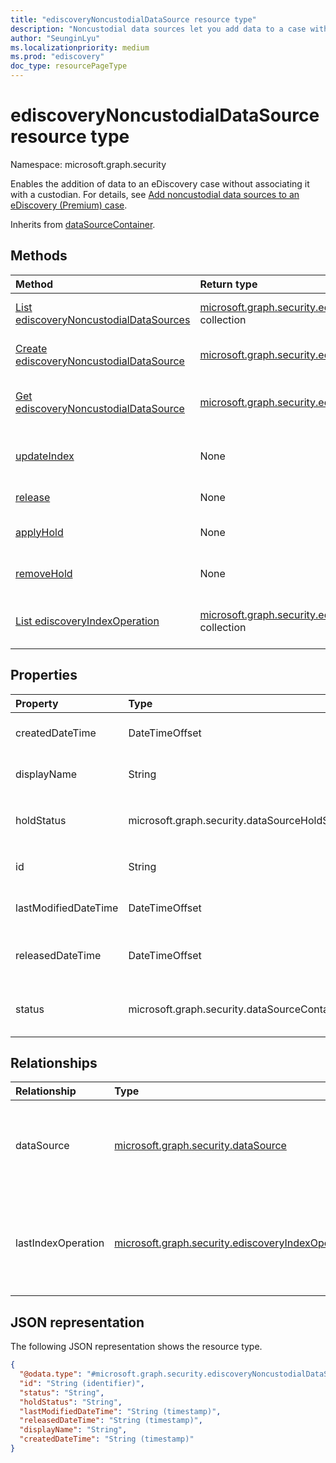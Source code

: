```yaml
---
title: "ediscoveryNoncustodialDataSource resource type"
description: "Noncustodial data sources let you add data to a case without having to associate it to a custodian."
author: "SeunginLyu"
ms.localizationpriority: medium
ms.prod: "ediscovery"
doc_type: resourcePageType
---
```


# ediscoveryNoncustodialDataSource resource type

Namespace: microsoft.graph.security



Enables the addition of data to an eDiscovery case without associating it with a custodian. For details, see [Add noncustodial data sources to an eDiscovery (Premium) case](/microsoft-365/compliance/non-custodial-data-sources).


Inherits from [dataSourceContainer](../resources/security-datasourcecontainer.md).

## Methods
|Method|Return type|Description|
|:---|:---|:---|
|[List ediscoveryNoncustodialDataSources](../api/security-ediscoverysearch-list-noncustodialsources.md)|[microsoft.graph.security.ediscoveryNoncustodialDataSource](../resources/security-ediscoverynoncustodialdatasource.md) collection|Get a list of the [ediscoveryNoncustodialDataSource](../resources/security-ediscoverynoncustodialdatasource.md) objects and their properties.|
|[Create ediscoveryNoncustodialDataSource](../api/security-ediscoverysearch-post-noncustodialsources.md)|[microsoft.graph.security.ediscoveryNoncustodialDataSource](../resources/security-ediscoverynoncustodialdatasource.md)|Create a new [ediscoveryNoncustodialDataSource](../resources/security-ediscoverynoncustodialdatasource.md) object.|
|[Get ediscoveryNoncustodialDataSource](../api/security-ediscoverynoncustodialdatasource-get.md)|[microsoft.graph.security.ediscoveryNoncustodialDataSource](../resources/security-ediscoverynoncustodialdatasource.md)|Read the properties and relationships of an [ediscoveryNoncustodialDataSource](../resources/security-ediscoverynoncustodialdatasource.md) object.|
|[updateIndex](../api/security-ediscoverynoncustodialdatasource-updateindex.md)|None|Triggers a indexOperation to make a noncustodial data source and associated data sources searchable.|
|[release](../api/security-ediscoverynoncustodialdatasource-release.md)|None|Release a noncustodial data source from a case.|
|[applyHold](../api/security-ediscoverynoncustodialdatasource-applyhold.md)|None|Start the process of applying hold to eDiscovery noncustodial data sources.|
|[removeHold](../api/security-ediscoverynoncustodialdatasource-removehold.md)|None|Start the process of removing hold from eDiscovery noncustodial data sources.|
|[List ediscoveryIndexOperation](../api/security-ediscoverycustodian-list-lastindexoperation.md)|[microsoft.graph.security.ediscoveryIndexOperation](../resources/security-ediscoveryindexoperation.md) collection|Get a list of the [ediscoveryIndexOperation](../resources/security-ediscoveryindexoperation.md) associated with an [ediscoveryNoncustodialDataSource](../resources/security-ediscoverynoncustodialdatasource.md).|

## Properties
|Property|Type|Description|
|:---|:---|:---|
|createdDateTime|DateTimeOffset|Created date and time of the nonCustodialDataSource. Inherited from [microsoft.graph.security.datasourcecontainer](../resources/security-datasourcecontainer.md).|
|displayName|String|Display name of the noncustodialDataSource. Inherited from [microsoft.graph.security.datasourcecontainer](../resources/security-datasourcecontainer.md).|
|holdStatus|microsoft.graph.security.dataSourceHoldStatus|The hold status of the nonCustodialDataSource. The possible values are: `notApplied`, `applied`, `applying`, `removing`, `partial`|
|id|String|Unique identifier of the nonCustodialDataSource. Inherited from [entity](../resources/entity.md).|
|lastModifiedDateTime|DateTimeOffset|Last modified date and time of the nonCustodialDataSource. Inherited from [microsoft.graph.security.datasourcecontainer](../resources/security-datasourcecontainer.md).|
|releasedDateTime|DateTimeOffset|Date and time that the nonCustodialDataSource was released from the case. Inherited from [microsoft.graph.security.datasourcecontainer](../resources/security-datasourcecontainer.md).|
|status|microsoft.graph.security.dataSourceContainerStatus|Latest status of the nonCustodialDataSource. Inherited from [microsoft.graph.security.datasourcecontainer](../resources/security-datasourcecontainer.md). Possible values are: `Active`, `Released`.|


## Relationships
|Relationship|Type|Description|
|:---|:---|:---|
|dataSource|[microsoft.graph.security.dataSource](../resources/security-datasource.md)|User source or SharePoint site data source as noncustodial data source.|
|lastIndexOperation|[microsoft.graph.security.ediscoveryIndexOperation](../resources/security-ediscoveryindexoperation.md)|Operation entity that represents the latest indexing for the noncustodial data source.|

## JSON representation
The following JSON representation shows the resource type.
<!-- {
  "blockType": "resource",
  "keyProperty": "id",
  "@odata.type": "microsoft.graph.security.ediscoveryNoncustodialDataSource",
  "baseType": "microsoft.graph.security.dataSourceContainer",
  "openType": false
}
-->
``` json
{
  "@odata.type": "#microsoft.graph.security.ediscoveryNoncustodialDataSource",
  "id": "String (identifier)",
  "status": "String",
  "holdStatus": "String",
  "lastModifiedDateTime": "String (timestamp)",
  "releasedDateTime": "String (timestamp)",
  "displayName": "String",
  "createdDateTime": "String (timestamp)"
}
```
